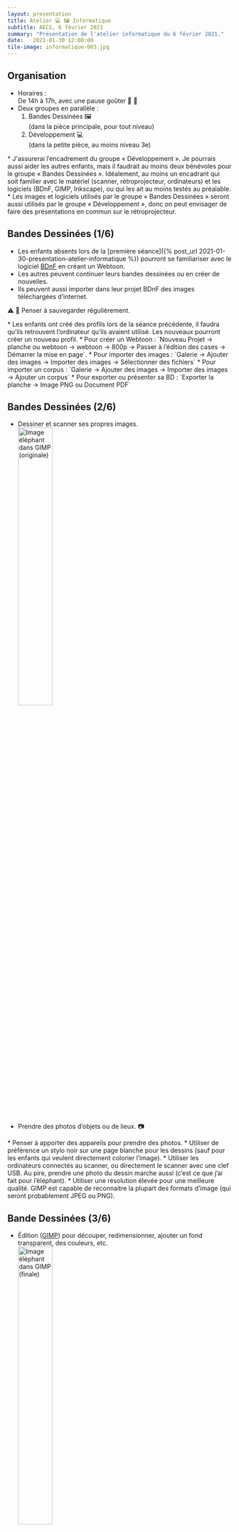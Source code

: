 ```yaml
---
layout: presentation
title: Atelier 💻 🖼️ Informatique
subtitle: AECS, 6 février 2021
summary: "Présentation de l'atelier informatique du 6 février 2021."
date:   2021-01-30 12:00:00
tile-image: informatique-003.jpg
---
```


<section markdown="1">

## Organisation

* Horaires :<br/>De 14h à 17h, avec une pause goûter 🍪 🍹
* Deux groupes en parallèle :
    1. Bandes Dessinées 🖼️<br/>(dans la pièce principale, pour tout niveau)
    2. Développement 💻<br/>(dans la petite pièce, au moins niveau 3e)

<aside class="notes" markdown="1">
* J'assurerai l’encadrement du groupe « Développement ». Je pourrais aussi aider les autres enfants, mais il faudrait au moins deux bénévoles pour le groupe « Bandes Dessinées ». Idéalement, au moins un encadrant qui soit familier avec le matériel (scanner, rétroprojecteur, ordinateurs) et les logiciels (BDnF, GIMP, Inkscape), ou qui les ait au moins testés au préalable.
* Les images et logiciels utilisés par le groupe « Bandes Dessinées » seront aussi utilisés par le groupe « Développement », donc on peut envisager de faire des présentations en commun sur le rétroprojecteur.
</aside>

</section>
<section markdown="1">

## Bandes Dessinées (1/6)

* Les enfants absents lors de la [première séance]({% post_url 2021-01-30-presentation-atelier-informatique %}) pourront se familiariser avec le logiciel [BDnF](https://bdnf.bnf.fr/index.html) en créant un Webtoon.
* Les autres peuvent continuer leurs bandes dessinées ou en créer de nouvelles.
* Ils peuvent aussi importer dans leur projet BDnF des images téléchargées d’internet.

⚠️ 💾 Penser à sauvegarder régulièrement.

<aside class="notes" markdown="1">
* Les enfants ont créé des profils lors de la séance précédente, il faudra qu’ils retrouvent l’ordinateur qu’ils avaient utilisé. Les nouveaux pourront créer un nouveau profil.
* Pour créer un Webtoon : `Nouveau Projet → planche ou webtoon → webtoon → 800p → Passer à l’édition des cases → Démarrer la mise en page`.
* Pour importer des images : `Galerie → Ajouter des images → Importer des images → Sélectionner des fichiers`
* Pour importer un corpus : `Galerie → Ajouter des images → Importer des images → Ajouter un corpus`
* Pour exporter ou présenter sa BD : `Exporter la planche → Image PNG ou Document PDF`
</aside>

</section>
<section markdown="1">

## Bandes Dessinées (2/6)

* Dessiner et scanner ses propres images.<br/>
  <img src="{{ site.baseurl }}/images/presentations/gimp-image-originale.png" alt="Image éléphant dans GIMP (originale)" style="width: 40%"/>
* Prendre des photos d’objets ou de lieux. 📷

<aside class="notes" markdown="1">
* Penser à apporter des appareils pour prendre des photos.
* Utiliser de préférence un stylo noir sur une page blanche pour les dessins (sauf pour les enfants qui veulent directement colorier l’image).
* Utiliser les ordinateurs connectés au scanner, ou directement le scanner avec une clef USB. Au pire, prendre une photo du dessin marche aussi (c’est ce que j’ai fait pour l’éléphant).
* Utiliser une résolution élevée pour une meilleure qualité. GIMP est capable de reconnaitre la plupart des formats d’image (qui seront probablement JPEG ou PNG).
</aside>

</section>
<section markdown="1">

## Bande Dessinées (3/6)

* Édition ([GIMP](https://fr.wikipedia.org/wiki/GIMP)) pour découper, redimensionner, ajouter un fond transparent, des couleurs, etc.<br/>
  <img src="{{ site.baseurl }}/images/presentations/gimp-image-finale.png" alt="Image éléphant dans GIMP (finale)" style="width: 40%;"/>
* Importer les images dans son projet BDnF.

<aside class="notes" markdown="1">
* GIMP peut utiliser son propre format lors de la sauvegarde. Pour un format accepté par BDnF supportant la transparence, faire `Fichier → exporter sous → mon-image.png → Exporter`.
* Pour obtenir une image noir et blanc, utiliser `Couleur → Luminosité-Contraste`, sélectionner un contraste maximal et jouer sur la luminosité pour obtenir une image convenable. Le nombre de couleurs peut être configuré avec `Image → Mode`.
* `Outil → Nouvelle boîte à outil` (`Ctrl+B`) pour afficher divers outils, notamment les outils de sélection, de remplissage ou de retouche. Pratique pour corriger les défauts.
* `Outils → Couleur vers alpha`, pour générer un fond transparent.
* `Image → Échelle et taille de l’image`, pour redimensionner l’image si nécessaire.
</aside>

</section>
<section markdown="1">

## Bandes Dessinées (4/6)

* Importer les dessins scannés dans [Inkscape](https://fr.wikipedia.org/wiki/Inkscape) et convertir en [images vectorielles](https://fr.wikipedia.org/wiki/Image_vectorielle).<br/>
  <img src="{{ site.baseurl }}/images/presentations/inkscape-image-initiale.png" alt="Image éléphant dans Inkscape (initiale)" style="width: 50%;"/>

<aside class="notes" markdown="1">
* Ouvrir une image PNG va créer une nouvelle image vectorielle avec une image matricielle intégrée. Le contenu de cette dernière ne peut être édité par inkscape, il faut la sélectionner et faire `Chemin → Vectoriser un objet matriciel`. Supprimer l'image matricielle et conserver la copie vectorielle.
* Essayer diverses options, `Plusieurs passes → Couleurs` peut être intéressant si l'image PNG est déjà en couleur.
</aside>

</section>
<section markdown="1">

## Bande Dessinées (5/6)

* Édition (Inkscape) de l’image vectorielle pour ajouter des couleurs, simplifier les chemins, etc.<br/>
  <img src="{{ site.baseurl }}/images/presentations/inkscape-image-finale.png" alt="Image éléphant dans Inkscape (finale)" style="width: 50%;"/>

<aside class="notes" markdown="1">
* `Chemin → Simplifier` (`Ctrl + L`) (répétable plusieurs fois) peut aider à simplifier le chemin.
* Utiliser le mode d’édition de noeuds (`N`) pour faire quelques retouches sur le chemin.
* Utiliser le mode remplissage (`U`) pour ajouter des couleurs.
</aside>

</section>
<section markdown="1">

## Bande Dessinées (6/6)

* Convertir (GIMP) l’image vectorielle [au format recommandé](https://bdnf.bnf.fr/faq.html) et l’importer dans le projet BDnF.
* Fournir des images vectorielles au groupe « Développement » pour en faire des
  [corpus](https://bdnf.bnf.fr/corpus.html).<br/>
  <img src="{{ site.baseurl }}/images/presentations/elephant-image-matricielle.png" alt="Image matricielle éléphant" style="width: 40%;"/>
  <img src="{{ site.baseurl }}/images/presentations/elephant-image-vectorielle.svg" alt="Image vectorielle éléphant" style="width: 40%;"/>

<aside class="notes" markdown="1">
* Ouvrir une image SVG dans GIMP permet de la convertir en format matriciel.
* Bien que le format vectoriel présente divers avantages, il n’est malheureusement pas supporté par BDnF.
</aside>

</section>
<section markdown="1">

## Développement (1/3)

* Les enfants se familiariseront avec le système Linux. Une introduction à la [ligne de commande et au langage bash]({{ site.baseurl }}/AECS-informatique/ligne-de-commande/) sera effectuée. Cela sera utile pour la séance du jour et [les futures]({{ site.baseurl }}/AECS-informatique/#d%C3%A9veloppement-logiciel).<br/>
  <img src="{{ site.baseurl }}/images/presentations/ligne-de-commande.png" alt="Ligne de commande" style="width: 50%;"/>

<aside class="notes" markdown="1">
* `git` pourra être testé avec [ce dépôt](https://github.com/AECS-17/AECS-BDnF-corpus).
* Les commandes `zip`, `sed` et `convert` seront utilisées plus loin.
</aside>

</section>
<section markdown="1">

## Développement (2/3)

* Installer l’application [BDnF pour Linux](https://bdnf.bnf.fr/applications/BDnF-Linux-x86-64.zip) et se familiariser avec.
* Étudier le format ZIP+XML utilisé par les [corpus d’image de BDnF](https://bdnf.bnf.fr/corpus.html) (corpus préinstallés situés dans `BDnF-Linux-x86-64/BDnF_Data/StreamingAssets`).
* Essayer de modifier un corpus, le réimporter et vérifier comment réagit l’application.

<aside class="notes" markdown="1">
Expliquer la structure générale d’un fichier XML, et donner l’exemple d’un fichier SVG.
</aside>

</section>
<section markdown="1">

## Développement (3/3)

* Création ou récupération d’images SVG.
* Étude et exécution d’un [script Make pour générer des corpus BDnF](https://github.com/AECS-17/AECS-BDnF-corpus).<br/>
  <img src="{{ site.baseurl }}/images/presentations/makefile.png" alt="Makefile ouvert dans emacs" style="width: 40%;"/>

<aside class="notes" markdown="1">
* Expliquer la syntaxe RGB hexadécimale des couleurs.
* Expliquer chaque commande et la syntaxe d’un Makefile.
</aside>

</section>